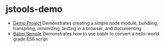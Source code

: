 # jstools-demo
- [Demo Project](demo/) Demonstrates creating a simple node module, bundling, transpiling, minimizing, testing in a browser, and documenting 
- [Babel Sample](babeldemo/) Demonstrates how to use bable to convert a hello-world grade ES6 script
